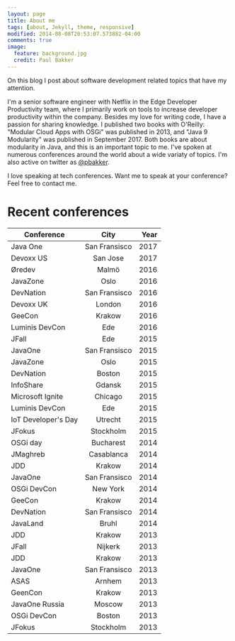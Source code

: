 ```yaml
---
layout: page
title: About me
tags: [about, Jekyll, theme, responsive]
modified: 2014-08-08T20:53:07.573882-04:00
comments: true
image:
  feature: background.jpg
  credit: Paul Bakker
---
```


On this blog I post about software development related topics that have my attention.

I'm a senior software engineer with Netflix in the Edge Developer Productivity team, where I primarily work on tools to increase developer productivity within the company.  Besides my love for writing code, I have a passion for sharing knowledge.  I published two books with O'Reilly: "Modular Cloud Apps with OSGi" was published in 2013, and "Java 9 Modularity" was published in September 2017. Both books are about modularity in Java, and this is an important topic to me.
I've spoken at numerous conferences around the world about a wide variaty of topics.
I'm also active on twitter as [@pbakker](https://twitter.com/pbakker).

I love speaking at tech conferences. Want me to speak at your conference? Feel free to contact me.

Recent conferences
==

| Conference        | City           | Year  |
| ------------- |:-------------:| -----:|
| Java One	| San Fransisco | 2017 |
| Devoxx US	| San Jose | 2017 |
| Øredev	| Malmö | 2016 |
| JavaZone | Oslo | 2016 |
| DevNation       | San Fransisco | 2016 |
| Devoxx UK       | London | 2016 |
| GeeCon       | Krakow | 2016 |
| Luminis DevCon       | Ede | 2016 |
| JFall       | Ede | 2015 |
| JavaOne       | San Fransisco | 2015 |
| JavaZone       | Oslo | 2015 |
| DevNation       | Boston | 2015 |
| InfoShare       | Gdansk | 2015 |
| Microsoft Ignite       | Chicago | 2015 |
| Luminis DevCon       | Ede | 2015 |
| IoT Developer's Day       | Utrecht | 2015 |
| JFokus       | Stockholm | 2015 |
| OSGi day       | Bucharest | 2014 |
| JMaghreb       | Casablanca | 2014 |
| JDD       | Krakow | 2014 |
| JavaOne       | San Fransisco | 2014 |
| OSGi DevCon       | New York | 2014 |
| GeeCon      | Krakow | 2014 |
| DevNation      | San Fransisco | 2014 |
| JavaLand      | Bruhl | 2014 |
| JDD      | Krakow | 2013 |
| JFall      | Nijkerk | 2013 |
| JDD      | Krakow | 2013 |
| JavaOne      | San Fransisco | 2013 |
| ASAS      | Arnhem | 2013 |
| GeenCon      | Krakow | 2013 |
| JavaOne Russia      | Moscow | 2013 |
| OSGi DevCon      | Boston | 2013 |
| JFokus      | Stockholm | 2013 |
